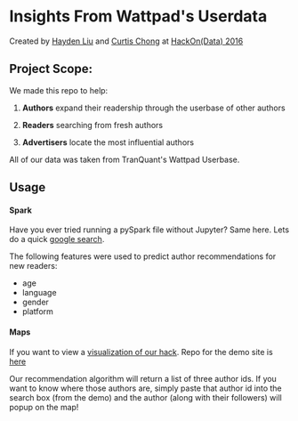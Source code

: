 # Insights From Wattpad's Userdata
Created by [Hayden Liu](https://www.linkedin.com/in/hayden-liu-80445056/) and [Curtis Chong](https://www.linkedin.com/in/chongcurtis/) at [HackOn(Data) 2016](http://hackondata.com/2016/index.html)

## Project Scope:

We made this repo to help:

1) __Authors__ expand their readership through the userbase of other authors

2) __Readers__ searching from fresh authors

3) __Advertisers__ locate the most influential authors

All of our data was taken from TranQuant's Wattpad Userbase.
## Usage
#### Spark

Have you ever tried running a pySpark file without Jupyter? Same here. Lets do a quick [google search](https://stackoverflow.com/questions/40028919/how-to-run-a-script-in-pyspark).

The following features were used to predict author recommendations for new readers:
 - age
 - language
 - gender
 - platform

#### Maps
If you want to view a [visualization of our hack](https://visualizing-wattpads-userbase.github.io/). Repo for the demo site is [here](https://github.com/visualizing-wattpads-userbase/visualizing-wattpads-userbase.github.io)

Our recommendation algorithm will return a list of three author ids. If you want to know where those authors are, simply paste that author id into the search box (from the demo) and the author (along with their followers) will popup on the map!
